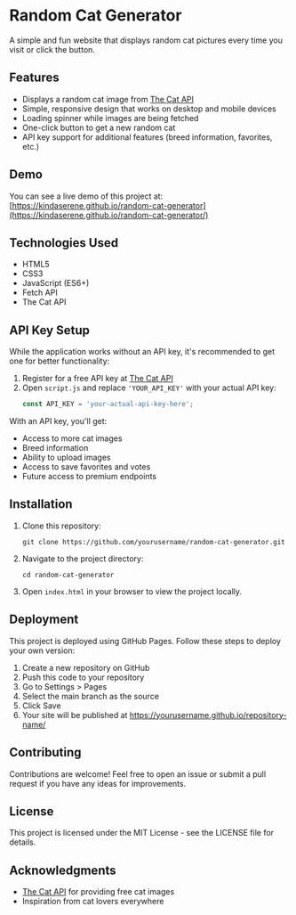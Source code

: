 # Random Cat Generator

A simple and fun website that displays random cat pictures every time you visit or click the button.

## Features

- Displays a random cat image from [The Cat API](https://thecatapi.com/)
- Simple, responsive design that works on desktop and mobile devices
- Loading spinner while images are being fetched
- One-click button to get a new random cat
- API key support for additional features (breed information, favorites, etc.)

## Demo

You can see a live demo of this project at: [https://kindaserene.github.io/random-cat-generator](https://kindaserene.github.io/random-cat-generator/)

## Technologies Used

- HTML5
- CSS3
- JavaScript (ES6+)
- Fetch API
- The Cat API

## API Key Setup

While the application works without an API key, it's recommended to get one for better functionality:

1. Register for a free API key at [The Cat API](https://thecatapi.com/)
2. Open `script.js` and replace `'YOUR_API_KEY'` with your actual API key:
   ```javascript
   const API_KEY = 'your-actual-api-key-here';
   ```

With an API key, you'll get:
- Access to more cat images
- Breed information
- Ability to upload images
- Access to save favorites and votes
- Future access to premium endpoints

## Installation

1. Clone this repository:
   ```
   git clone https://github.com/yourusername/random-cat-generator.git
   ```

2. Navigate to the project directory:
   ```
   cd random-cat-generator
   ```

3. Open `index.html` in your browser to view the project locally.

## Deployment

This project is deployed using GitHub Pages. Follow these steps to deploy your own version:

1. Create a new repository on GitHub
2. Push this code to your repository
3. Go to Settings > Pages
4. Select the main branch as the source
5. Click Save
6. Your site will be published at https://yourusername.github.io/repository-name/

## Contributing

Contributions are welcome! Feel free to open an issue or submit a pull request if you have any ideas for improvements.

## License

This project is licensed under the MIT License - see the LICENSE file for details.

## Acknowledgments

- [The Cat API](https://thecatapi.com/) for providing free cat images
- Inspiration from cat lovers everywhere
